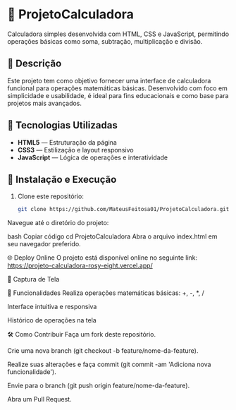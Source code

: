 # 🧮 ProjetoCalculadora

Calculadora simples desenvolvida com HTML, CSS e JavaScript, permitindo operações básicas como soma, subtração, multiplicação e divisão.

## 📌 Descrição

Este projeto tem como objetivo fornecer uma interface de calculadora funcional para operações matemáticas básicas. Desenvolvido com foco em simplicidade e usabilidade, é ideal para fins educacionais e como base para projetos mais avançados.

## 🚀 Tecnologias Utilizadas

- **HTML5** — Estruturação da página
- **CSS3** — Estilização e layout responsivo
- **JavaScript** — Lógica de operações e interatividade

## 🔧 Instalação e Execução

1. Clone este repositório:
   ```bash
   git clone https://github.com/MateusFeitosa01/ProjetoCalculadora.git
Navegue até o diretório do projeto:

bash
Copiar código
cd ProjetoCalculadora
Abra o arquivo index.html em seu navegador preferido.

🌐 Deploy Online
O projeto está disponível online no seguinte link:
https://projeto-calculadora-rosy-eight.vercel.app/

📸 Captura de Tela

🧪 Funcionalidades
Realiza operações matemáticas básicas: +, -, *, /

Interface intuitiva e responsiva

Histórico de operações na tela

🛠️ Como Contribuir
Faça um fork deste repositório.

Crie uma nova branch (git checkout -b feature/nome-da-feature).

Realize suas alterações e faça commit (git commit -am 'Adiciona nova funcionalidade').

Envie para o branch (git push origin feature/nome-da-feature).

Abra um Pull Request.
